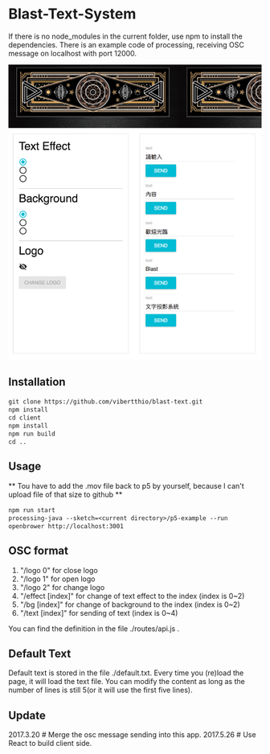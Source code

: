 # Blast-Text-System

If there is no node_modules in the current folder,
use npm to install the dependencies.
There is an example code of processing, receiving OSC message on localhost with port 12000.

![alt tag](https://github.com/vibertthio/blast-text/blob/master/demo.png)

## Installation

```
git clone https://github.com/vibertthio/blast-text.git
npm install
cd client
npm install
npm run build
cd ..
```

## Usage

** Tou have to add the .mov file back to p5 by yourself, because I can't upload file of that size to github **

```
npm run start
processing-java --sketch=<current directory>/p5-example --run
openbrower http://localhost:3001
```

## OSC format
1.   "/logo 0" for close logo
2.   "/logo 1" for open logo
3.   "/logo 2" for change logo
4.   "/effect [index]" for change of text effect to the index (index is 0~2)
5.   "/bg [index]" for change of background to the index (index is 0~2)
6.   "/text [index]" for sending of text (index is 0~4)

You can find the definition in the file ./routes/api.js .

## Default Text
Default text is stored in the file ./default.txt.
Every time you (re)load the page, it will load the text file.
You can modify the content as long as the number of lines is still 5(or it will use the first five lines).

## Update
2017.3.20 # Merge the osc message sending into this app.
2017.5.26 # Use React to build client side.
